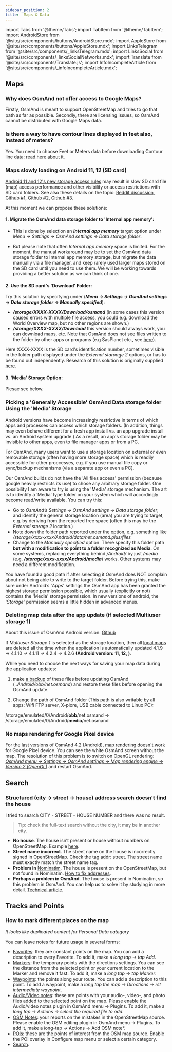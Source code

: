 ```yaml
---
sidebar_position: 2
title:  Maps & Data
---
```


import Tabs from '@theme/Tabs';
import TabItem from '@theme/TabItem';
import AndroidStore from '@site/src/components/buttons/AndroidStore.mdx';
import AppleStore from '@site/src/components/buttons/AppleStore.mdx';
import LinksTelegram from '@site/src/components/_linksTelegram.mdx';
import LinksSocial from '@site/src/components/_linksSocialNetworks.mdx';
import Translate from '@site/src/components/Translate.js';
import InfoIncompleteArticle from '@site/src/components/_infoIncompleteArticle.mdx';

<InfoIncompleteArticle/>

## Maps

### Why does OsmAnd not offer access to Google Maps?

Firstly, OsmAnd is meant to support OpenStreetMap and tries to go that path as far as possible. Secondly, there are licensing issues, so OsmAnd cannot be distributed with Google Maps data.

### Is there a way to have contour lines displayed in feet also, instead of meters?

Yes. You need to choose Feet or Meters data before downloading Contour line data: [read here about it](../../user/plugins/contour-lines.md#choose-meters-or-feet).

### Maps slowly loading on Android 11, 12 (SD card)

[Android 11 and 12's new storage access rules](https://www.androidauthority.com/android-12-privacy-features-1225859/) may result in slow SD card file (map) access performance and other visibility or access restrictions with SD card folders. See also these details on the topic: [Reddit discussion](https://www.reddit.com/r/androiddev/comments/kpn68k/android_11_very_slow_file_access_performance/), [Github #1](https://github.com/osmandapp/OsmAnd/issues/10453), [Github #2](https://github.com/osmandapp/OsmAnd/issues/12046), [Github #3](https://github.com/osmandapp/OsmAnd/issues/13943).

At this moment we can propose these solutions:

#### 1. Migrate the OsmAnd data storage folder to 'Internal app memory':

- This is done by selection an **_Internal app memory_** target option under _Menu → Settings → OsmAnd settings → Data storage folder_.

- But please note that often _Internal app memory_ space is limited. For the moment, the manual workaround may be to set the OsmAnd data storage folder to Internal app memory storage, but migrate the data manually via a file manager, and keep rarely used larger maps stored on the SD card until you need to use them. We will be working towards providing a better solution as we can think of one.

#### 2. Use the SD card's 'Download' Folder:

Try this solution by specifying under (***Menu → Settings → OsmAnd settings → Data storage folder → Manually specified***):

   - **_/storage/XXXX-XXXX/Download/osmand_**   (in some cases this version caused errors with multiple file access, you could e.g. download the World Overview map, but no other regions are shown.)
   - **_/storage/XXXX-XXXX/Download_** this version should always work, you can download maps, etc. Note that OsmAnd does not see files written to the folder by other apps or programs (e.g SasPlanet etc., see [here](../../technical/map-creation/create-offline-maps-yourself.md)).

Here XXXX-XXXX is the SD card's identification number, sometimes visible in the folder path displayed under the _External staroage 2_ options, or has to be found out independently. Research of this solution is originally supplied [here](https://github.com/osmandapp/OsmAnd/issues/13254#issuecomment-984467744).

#### 3. 'Media' Storage Option:

Plesae see below.

### Picking a 'Generally Accessible' OsmAnd Data storage folder Using the 'Media' Storage

Android versions have become increasingly restrictive in terms of which apps and processes can access which storage folders. (In addition, things may even behave different for a fresh app install vs. an app upgrade install vs. an Android system upgrade.) As a result, an app's storage folder may be invisible to other apps, even to file manager apps or from a PC.

For OsmAnd, many users want to use a storage location on external or even removable storage (often having more storage space) which is readily accessible for other proccesses, e.g. if you use manual file copy or sync/backup mechanisms (via a separate app or even a PC).

Our OsmAnd builds do not have the 'All files access' permission (because google heavily restricts its use) to chose any arbitrary storage folder. One possibility I am aware to try is using the 'Media' storage mechanism. The art is to identify a ‘Media’ type folder on your system which will accordingly become read/write available. You can try this:

- Go to _OsmAnd’s Settings → OsmAnd settings → Data storage folder_, and identify the general storage location (area) you are trying to target, e.g. by deriving from the reported free space (often this may be the _External storage 2_ location.)
- Note down the folder path reported under the option, e.g. something like _/storage/xxxx-xxxx/Android/data/net.osmand.plus/files_
- Change to the _Manually specified_ option. There specify this folder path **but with a modification to point to a folder recognized as Media**. On some systems, replacing everything behind _/Android/_ by just _/media_ (e.g. **_/storage/xxxx-xxxx/Android/media_**) works. Other systems may need a different modification.

You have found a good path if after selecting it OsmAnd does NOT complain about not being able to write to the target folder. Before trying this, make sure under Android’s '_Apps_' settings the OsmAnd app has been granted the highest storage permission possible, which usually (explicitly or not) contains the 'Media' storage permission. In new versions of android, the '_Storage_' permission seems a little hidden in advanced menus.

### Deleting map data after the app update (if selected Multiuser storage 1)

About this issue of OsmAnd Android version: [Github](https://github.com/osmandapp/OsmAnd/issues/13404)

If _Multiuser Storage 1_ is selected as the storage location, then all [local maps](../personal/maps.md#local-maps) are deleted  all the time when the application is automatically updated 4.1.9 → 4.1.10 → 4.1.11 → 4.2.4 → 4.2.6 **(Android version: 11, 12, )**.

While you need to choose the next ways for saving your map data during the application updates:

1. make [a backup](../personal/import-export.md) of these files before updating OsmAnd (_..Android/obb/net.osmand_) and restore these files before opening the OsmAnd update.

2. Change the path of OsmAnd folder (This path is also writable by all apps: Wifi FTP server, X-plore, USB cable connected to Linux PC):

/storage/emulated/0/Android/**obb**/net.osmand → /storage/emulated/0/Android/**media**/net.osmand

### No maps rendering for Google Pixel device

For the last versions of OsmAnd 4.2 (Android), [map rendering doesn't work](https://github.com/osmandapp/OsmAnd/issues/15045) for Google Pixel device. You can see the white OsmAnd screen without the map.
The resolution of this problem is to switch on OpenGL rendering:
_[OsmAnd menu → Settings → OsmAnd settings → Map rendering engine → Version 2 (OpenGL)](../personal/global-settings.md#map-rendering-engine)_ and restart OsmAnd.



## Search
### Structured (city &#8594; street &#8594; house) address search doesn't find the house

I tried to search CITY - STREET - HOUSE NUMBER and there was no result. 
>Tip: check the full-text search without the city, it may be in another city.

- **No house**. The house isn’t present or house without numbers on OpenStreetMap. Example [here](https://www.openstreetmap.org/#map=19/33.91937/-118.24357).
- **Street name incorrect**. The street name on the house is incorrectly signed in OpenStreetMap. Check the tag addr: street. The street name must exactly match the street name tag.
- **Problem in** [Nominatim](https://www.openstreetmap.org/#map=19/33.91937/-118.24357). The house is present on the OpenStreetMap, but not found in Nominatim. [How to fix addresses](https://wiki.openstreetmap.org/wiki/Addresses).
- **Perhaps a problem in OsmAnd**. The house is present in Nominatim, so this problem in OsmAnd. You can help us to solve it by studying in more detail. [Technical article](../../technical/algorithms/trace-address-search-issues.md).


## Tracks and Points

### How to mark different places on the map

*It looks like duplicated content for Personal Data category*

You can leave notes for future usage in several forms:

- [Favorites](../personal/favorites.md): they are constant points on the map. You can add a description to every Favorite. To add it, make a *long tap  →  tap Add*.
- [Markers](../personal/markers.md): the temporary points with the directions settings. You can see the distance from the selected point or your current location to the Marker and remove it fast. To add it, make a *long tap  →  tap Marker*.
- [Waypoints](../map/tracks/index.md#types-of-tracks): the points along your route. You can add a description to this point. To add a waypoint, make a *long tap the map  →  Directions  →  rst intermediate waypoint*.
- [Audio/Video notes](../plugins/audio-video-notes.md): these are points with your audio-, video-, and photo files added to the selected point on the map. Please enable the Audio/video notes plugin in OsmAnd menu  →  Plugins. To add it, make a *long tap  →  Actions  →  select the required file to add*.
- [OSM Notes](https://www.facebook.com/watch/?v=673312246195291): your reports on the mistakes in the OpenStreetMap source. Please enable the OSM editing plugin in OsmAnd menu  →  Plugins. To add it, make a *l*ong-tap  →  Actions  →  Add OSM note*.
- [POIs](../search/index.md): these are the points of interest from the OSM map source. Enable the POI overlay in Configure map menu or select a certain category.
- [Search](../search/index.md).

